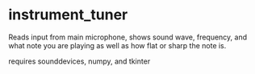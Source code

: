 # instrument_tuner
Reads input from main microphone, shows sound wave, frequency, and what note you are playing as well as how flat or sharp the note is.

requires sounddevices, numpy, and tkinter
